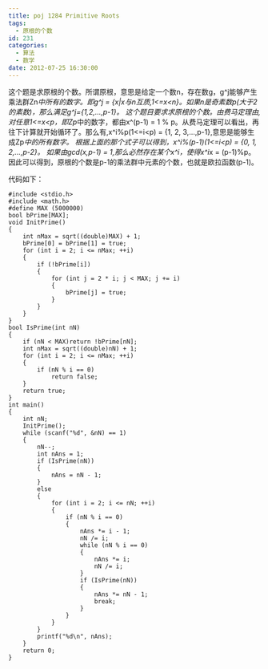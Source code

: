 ```yaml
---
title: poj 1284 Primitive Roots
tags:
  - 原根的个数
id: 231
categories:
  - 算法
  - 数学
date: 2012-07-25 16:30:00
---
```


这个题是求原根的个数。所谓原根，意思是给定一个数n，存在数g，g^j能够产生乘法群Zn*中所有的数字。即g^j = {x|x与n互质,1<=x<n}。如果n是奇素数p(大于2的素数)，那么满足g^j={1,2,...,p-1}。
这个题目要求求原根的个数。由费马定理由,对任意1<=x<p，即Zp*中的数字，都由x^(p-1) = 1 % p。从费马定理可以看出，再往下计算就开始循环了。那么有,x^i%p(1<=i<p) = {1, 2, 3,...,p-1},意思是能够生成Zp*中的所有数字。
根据上面的那个式子可以得到，x^i%(p-1)(1<=i<p) = {0, 1, 2,...,p-2}。 如果由gcd(x,p-1) = 1,那么必然存在某个x^i，使得x^i*x = (p-1)%p。
因此可以得到，原根的个数是p-1的乘法群中元素的个数，也就是欧拉函数(p-1)。

代码如下：
``` stylus
#include <stdio.h>
#include <math.h>
#define MAX (5000000)
bool bPrime[MAX];
void InitPrime()
{
    int nMax = sqrt((double)MAX) + 1;
    bPrime[0] = bPrime[1] = true;
    for (int i = 2; i <= nMax; ++i)
    {
        if (!bPrime[i])
        {
            for (int j = 2 * i; j < MAX; j += i)
            {
                bPrime[j] = true;
            }
        }
    }
}
bool IsPrime(int nN)
{
    if (nN < MAX)return !bPrime[nN];
    int nMax = sqrt((double)nN) + 1;
    for (int i = 2; i <= nMax; ++i)
    {
        if (nN % i == 0)
            return false;
    }
    return true;
}
int main()
{
    int nN;
    InitPrime();
    while (scanf("%d", &nN) == 1)
    {
        nN--;
        int nAns = 1;
        if (IsPrime(nN))
        {
            nAns = nN - 1;
        }
        else
        {
            for (int i = 2; i <= nN; ++i)
            {
                if (nN % i == 0)
                {
                    nAns *= i - 1;
                    nN /= i;
                    while (nN % i == 0)
                    {
                        nAns *= i;
                        nN /= i;
                    }
                    if (IsPrime(nN))
                    {
                        nAns *= nN - 1;
                        break;
                    }
                }
            }
        }
        printf("%d\n", nAns);
    }
    return 0;
}
```
